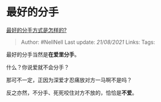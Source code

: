 # 最好的分手
[最好的分手方式是怎样的?](https://www.zhihu.com/question/299256126/answer/1306171077)

> Author: #NellNell
Last update: *21/08/2021*
Links:
Tags:

最好的分手当然是**在爱里分手**。

什么？你说爱就不会分手？

那可不一定，正因为深爱才忍痛放对方一马啊不是吗？

反之亦然，不分手、死死咬住对方不放的，恰恰是**不爱**。
